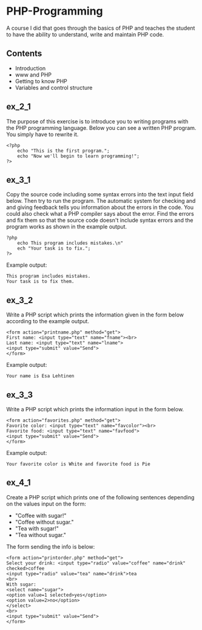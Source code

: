 # PHP-Programming
A course I did that goes through the basics of PHP and teaches the student to have the ability to understand, write and maintain PHP code.

## Contents
- Introduction
- www and PHP
- Getting to know PHP
- Variables and control structure

## ex_2_1
The purpose of this exercise is to introduce you to writing programs with the PHP programming language. Below you can see a written PHP program. You simply have to rewrite it.

```
<?php
    echo "This is the first program.";
    echo "Now we'll begin to learn programming!";
?>
```

## ex_3_1
Copy the source code including some syntax errors into the text input field below. Then try to run the program. The automatic system for checking and and giving feedback tells you information about the errors in the code. You could also check what a PHP compiler says about the error. Find the errors and fix them so that the source code doesn't include syntax errors and the program works as shown in the example output.

```
?php
    echo This program includes mistakes.\n"
    ech "Your task is to fix.";
?>
```

Example output:

```
This program includes mistakes.
Your task is to fix them.
```

## ex_3_2
Write a PHP script which prints the information given in the form below according to the example output.

```
<form action="printname.php" method="get">
First name: <input type="text" name="fname"><br>
Last name: <input type="text" name="lname">
<input type="submit" value="Send">
</form>
```

Example output:

```
Your name is Esa Lehtinen
```

## ex_3_3
Write a PHP script which prints the information input in the form below.

```
<form action="favorites.php" method="get">
Favorite color: <input type="text" name="favcolor"><br>
Favorite food: <input type="text" name="favfood">
<input type="submit" value="Send">
</form>
```

Example output:

```
Your favorite color is White and favorite food is Pie
```

## ex_4_1
Create a PHP script which prints one of the following sentences depending on the values input on the form:

- "Coffee with sugar!"
- "Coffee without sugar."
- "Tea with sugar!"
- "Tea without sugar."

The form sending the info is below:

```
<form action="printorder.php" method="get">
Select your drink: <input type="radio" value="coffee" name="drink" checked>coffee
<input type="radio" value="tea" name="drink">tea
<br>
With sugar: 
<select name="sugar">
<option value=1 selected>yes</option>
<option value=2>no</option>
</select>
<br>
<input type="submit" value="Send">     
</form>
```